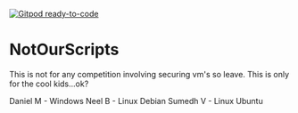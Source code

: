 [![Gitpod ready-to-code](https://img.shields.io/badge/Gitpod-ready--to--code-blue?logo=gitpod)](https://gitpod.io/#https://github.com/DefyGG/NotOurScripts)

# NotOurScripts
This is not for any competition involving securing vm's so leave. This is only for the cool kids...ok?

Daniel M - Windows
Neel B - Linux Debian
Sumedh V - Linux Ubuntu
